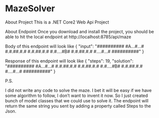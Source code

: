 # MazeSolver
About Project 
This is a .NET Core2 Web Api Project

About Endpoint 
Once you download and install the project, you should be able to hit the local endpoint at 
http://localhost:8785/api/maze

Body of this endpoint will look like 
{
	"input": "########## #A...#...# #.#.##.#.# #.#.##.#.# #.#....#B# #.#.##.#.# #....#...# ##########"
}

Response of this endpoint will look like 
{
	"steps": 19,
	"solution": "########## #A...#...# #.#.##.#.# #.#.##.#.# #.#....#B# #.#.##.#.# #....#...# ##########"
}


P.S.

I did not write any code to solve the maze. I bet it will be easy if we have some algorithm to follow, I don’t want to invent it now. So I just created bunch of model classes that we could use to solve it. The endpoint will return the same string you sent by adding a property called Steps to the Json.
